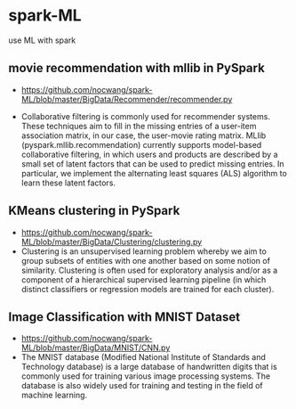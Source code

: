 # spark-ML
use ML with spark

## movie recommendation with mllib in PySpark
- https://github.com/nocwang/spark-ML/blob/master/BigData/Recommender/recommender.py

- Collaborative filtering is commonly used for recommender systems. These techniques aim to fill in the missing entries of a user-item association matrix, in our case, the user-movie rating matrix. MLlib (pyspark.mllib.recommendation) currently supports model-based collaborative filtering, in which users and products are described by a small set of latent factors that can be used to predict missing entries. In particular, we implement the alternating least squares (ALS) algorithm to learn these latent factors.

## KMeans clustering in PySpark
- https://github.com/nocwang/spark-ML/blob/master/BigData/Clustering/clustering.py
- Clustering is an unsupervised learning problem whereby we aim to group subsets of entities with one another based on some notion of similarity. Clustering is often used for exploratory analysis and/or as a component of a hierarchical supervised learning pipeline (in which distinct classifiers or regression models are trained for each cluster).

## Image Classification with MNIST Dataset
- https://github.com/nocwang/spark-ML/blob/master/BigData/MNIST/CNN.py
- The MNIST database (Modified National Institute of Standards and Technology database) is a large database of handwritten digits that is commonly used for training various image processing systems. The database is also widely used for training and testing in the field of machine learning.
